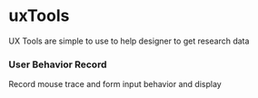 # uxTools
UX Tools are simple to use to help designer to get research data

### User Behavior Record
Record mouse trace and form input behavior and display
